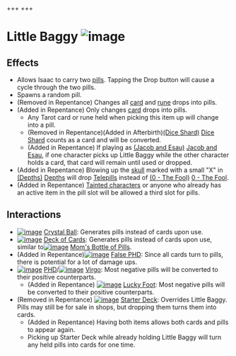 +++
+++

 # Little Baggy ![image](/image/Little_Baggy.png) 

Effects
---------


* Allows Isaac to carry two [pills](/wiki/Pill "Pill"). Tapping the Drop button will cause a cycle through the two pills.
* Spawns a random pill.
* (Removed in Repentance) Changes all [card](/wiki/Card "Card") and [rune](/wiki/Rune "Rune") drops into pills.
* (Added in Repentance) Only changes [card](/wiki/Card "Card") drops into pills.
	+ Any Tarot card or rune held when picking this item up will change into a pill.
	+ (Removed in Repentance)(Added in Afterbirth)[(Dice Shard)](/wiki/Dice_Shard "Dice Shard") [Dice Shard](/wiki/Dice_Shard "Dice Shard") counts as a card and will be converted.
	+ (Added in Repentance) If playing as  [(Jacob and Esau)](/wiki/Jacob_and_Esau "Jacob and Esau") [Jacob and Esau](/wiki/Jacob_and_Esau "Jacob and Esau"), if one character picks up Little Baggy while the other character holds a card, that card will remain until used or dropped.
* (Added in Repentance) Blowing up the [skull](/wiki/Rocks#Marked_Skulls "Rocks") marked with a small "X" in [(Depths)](/wiki/Depths "Depths") [Depths](/wiki/Depths "Depths") will drop [Telepills](/wiki/Telepills "Telepills") instead of [(0 - The Fool)](/wiki/Cards_and_Runes "0 - The Fool") [0 - The Fool](/wiki/Cards_and_Runes "Cards and Runes").
* (Added in Repentance) [Tainted characters](/wiki/Tainted_Characters "Tainted Characters") or anyone who already has an active item in the pill slot will be allowed a third slot for pills.


Interactions
--------------


* [![image](/image/Crystal_Ball.png)](/wiki/Crystal_Ball "Crystal Ball") [Crystal Ball](/wiki/Crystal_Ball "Crystal Ball"): Generates pills instead of cards upon use.
* [![image](/image/Deck_of_Cards.png)](/wiki/Deck_of_Cards "Deck of Cards") [Deck of Cards](/wiki/Deck_of_Cards "Deck of Cards"): Generates pills instead of cards upon use, similar to[![image](/image/Mom%27s_Bottle_of_Pills.png)](/wiki/Mom%27s_Bottle_of_Pills "Mom's Bottle of Pills") [Mom's Bottle of Pills](/wiki/Mom%27s_Bottle_of_Pills "Mom's Bottle of Pills").
* (Added in Repentance)[![image](/image/False_PHD.png)](/wiki/False_PHD "False PHD") [False PHD](/wiki/False_PHD "False PHD"): Since all cards turn to pills, there is potential for a lot of damage ups.
* [![image](/image/PHD.png)](/wiki/PHD "PHD") [PHD](/wiki/PHD "PHD")/[![image](/image/Virgo.png)](/wiki/Virgo "Virgo") [Virgo](/wiki/Virgo "Virgo"): Most negative pills will be converted to their positive counterparts.
	+ (Added in Repentance) [![image](/image/Lucky_Foot.png)](/wiki/Lucky_Foot "Lucky Foot") [Lucky Foot](/wiki/Lucky_Foot "Lucky Foot"): Most negative pills will be converted to their positive counterparts.
* (Removed in Repentance) [![image](/image/Starter_Deck.png)](/wiki/Starter_Deck "Starter Deck") [Starter Deck](/wiki/Starter_Deck "Starter Deck"): Overrides Little Baggy. Pills may still be for sale in shops, but dropping them turns them into cards.
	+ (Added in Repentance) Having both items allows both cards and pills to appear again.
	+ Picking up Starter Deck while already holding Little Baggy will turn any held pills into cards for one time.


